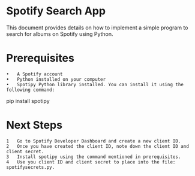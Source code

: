 # Spotify Search App
This document provides details on how to implement a simple program to search for albums on Spotify using Python.
# Prerequisites
	•	A Spotify account
	•	Python installed on your computer
	•	Spotipy Python library installed. You can install it using the following command:

pip install spotipy

# Next Steps
	1	Go to Spotify Developer Dashboard and create a new client ID.
	2	Once you have created the client ID, note down the client ID and client secret.
	3	Install spotipy using the command mentioned in prerequisites.
	4	Use you client ID and client secret to place into the file: spotifysecrets.py.
